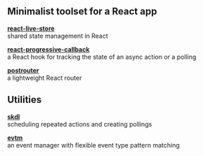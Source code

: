## Minimalist toolset for a React app

**[react-live-store](https://www.npmjs.com/package/react-live-store)**<br>
shared state management in React

**[react-progressive-callback](https://www.npmjs.com/package/react-progressive-callback)**<br>
a React hook for tracking the state of an async action or a polling

**[postrouter](https://www.npmjs.com/package/postrouter)**<br>
a lightweight React router

## Utilities

**[skdl](https://www.npmjs.com/package/skdl)**<br>
scheduling repeated actions and creating pollings

**[evtm](https://www.npmjs.com/package/evtm)**<br>
an event manager with flexible event type pattern matching
